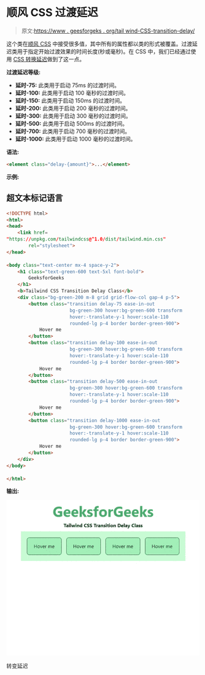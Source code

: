 # 顺风 CSS 过渡延迟

> 原文:[https://www . geesforgeks . org/tail wind-CSS-transition-delay/](https://www.geeksforgeeks.org/tailwind-css-transition-delay/)

这个类在[顺风 CSS](https://www.geeksforgeeks.org/css-tailwind-introduction/) 中接受很多值，其中所有的属性都以类的形式被覆盖。过渡延迟类用于指定开始过渡效果的时间长度(秒或毫秒)。在 CSS 中，我们已经通过使用 [CSS 转换延迟](https://www.geeksforgeeks.org/css-transition-delay-property/)做到了这一点。

**过渡延迟等级:**

*   **延时-75:** 此类用于启动 75ms 的过渡时间。
*   **延时-100:** 此类用于启动 100 毫秒的过渡时间。
*   **延时-150:** 此类用于启动 150ms 的过渡时间。
*   **延时-200:** 此类用于启动 200 毫秒的过渡时间。
*   **延时-300:** 此类用于启动 300 毫秒的过渡时间。
*   **延时-500:** 此类用于启动 500ms 的过渡时间。
*   **延时-700:** 此类用于启动 700 毫秒的过渡时间。
*   **延时-1000:** 此类用于启动 1000 毫秒的过渡时间。

**语法:**

```html
<element class="delay-{amount}">...</element>
```

**示例:**

## 超文本标记语言

```html
<!DOCTYPE html> 
<html>
<head> 
    <link href= 
"https://unpkg.com/tailwindcss@^1.0/dist/tailwind.min.css"
        rel="stylesheet"> 
</head> 

<body class="text-center mx-4 space-y-2"> 
    <h1 class="text-green-600 text-5xl font-bold"> 
        GeeksforGeeks 
    </h1> 
    <b>Tailwind CSS Transition Delay Class</b> 
    <div class="bg-green-200 m-8 grid grid-flow-col gap-4 p-5"> 
        <button class="transition delay-75 ease-in-out 
                       bg-green-300 hover:bg-green-600 transform 
                       hover:-translate-y-1 hover:scale-110 
                       rounded-lg p-4 border border-green-900">
            Hover me
        </button>
        <button class="transition delay-100 ease-in-out 
                       bg-green-300 hover:bg-green-600 transform 
                       hover:-translate-y-1 hover:scale-110 
                       rounded-lg p-4 border border-green-900">
            Hover me
        </button>
        <button class="transition delay-500 ease-in-out 
                       bg-green-300 hover:bg-green-600 transform 
                       hover:-translate-y-1 hover:scale-110 
                       rounded-lg p-4 border border-green-900">
            Hover me
        </button>
        <button class="transition delay-1000 ease-in-out 
                       bg-green-300 hover:bg-green-600 transform 
                       hover:-translate-y-1 hover:scale-110 
                       rounded-lg p-4 border border-green-900">
            Hover me
        </button>
    </div> 
</body> 

</html>
```

**输出:**

![](img/e63625896d80521003f585f0ba0419a4.png)

转变延迟